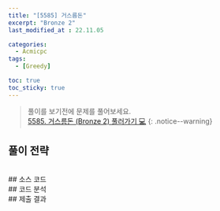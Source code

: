 ```yaml
---
title: "[5585] 거스름돈"
excerpt: "Bronze 2"
last_modified_at : 22.11.05

categories:
  - Acmicpc
tags:
  - [Greedy]

toc: true
toc_sticky: true
---
```

> 풀이를 보기전에 문제를 풀어보세요.  
> [5585. 거스름돈 (Bronze 2) 풀러가기 💻](https://www.acmicpc.net/problem/5585)
{: .notice--warning}

## 풀이 전략
  
<br>
## 소스 코드

  
<br>
## 코드 분석

  
<br>
## 제출 결과  
